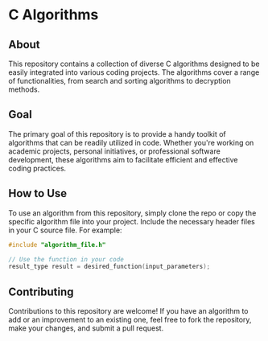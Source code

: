# C Algorithms

## About
This repository contains a collection of diverse C algorithms designed to be easily integrated into various coding projects. The algorithms cover a range of functionalities, from search and sorting algorithms to decryption methods.

## Goal
The primary goal of this repository is to provide a handy toolkit of algorithms that can be readily utilized in code. Whether you're working on academic projects, personal initiatives, or professional software development, these algorithms aim to facilitate efficient and effective coding practices.

## How to Use
To use an algorithm from this repository, simply clone the repo or copy the specific algorithm file into your project. Include the necessary header files in your C source file. For example:

```c
#include "algorithm_file.h"

// Use the function in your code
result_type result = desired_function(input_parameters);
```

## Contributing
Contributions to this repository are welcome! If you have an algorithm to add or an improvement to an existing one, feel free to fork the repository, make your changes, and submit a pull request.
